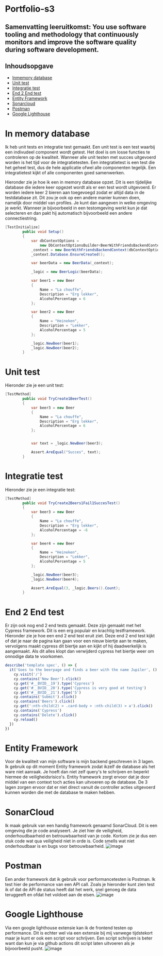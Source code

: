 # Portfolio-s3
## Samenvatting leeruitkomst: You use software tooling and methodology that continuously monitors and improve the software quality during software development.

## Inhoudsopgave
- [Inmemory database](#in-memory-database)
- [Unit test](#unit-test)
- [Integratie test](#integratie-test)
- [End 2 End test](#end-2-end-test)
- [Entity Framework](#entity-framework)
- [Sonarcloud](#sonarcloud)
- [Postman](#postman)
- [Google Lighthouse](#google-lighthouse)

# In memory database
Ik heb unit tests en integratie test gemaakt. Een unit test is een test waarbij een indivudeel component wordt getest. Het doel is om losse functies te controleren op de kwaliteit. Wanneer alle unit testen met succes uitgevoerd worden is het tijd voor de integratietesten. Een integratietest is een test die het geheel test, dus de hele applicatie ofwel alle componenten tegelijk. Een integratietest kijkt of alle componenten goed samenwerken.

Hieronder zie je hoe ik een in memory database opzet. Dit is een tijdelijke database die iedere keer opgezet wordt als er een test wordt uitgevoerd. Er worden iedere keer 2 bieren aan toegevoegd zodat er altijd data in de testdatabase zit. Dit zou je ook op een andere manier kunnen doen, namelijk door middel van profiles. Je kunt dan aangeven in welke omgeving je werkt. Wanneer je bijvoorbeeld in een testomgeving werkt kun je dat selecteren en dan pakt hij automatisch bijvoorbeeld een andere connectiestring.

```c#
[TestInitialize]
        public void Setup()
        {
            var dbContextOptions =
                new DbContextOptionsBuilder<BeerWithFriendsBackendContext>().UseInMemoryDatabase("TestDb");
            _context = new BeerWithFriendsBackendContext(dbContextOptions.Options);
            _context.Database.EnsureCreated();

            var beerData = new BeerData(_context);

            _logic = new BeerLogic(beerData);

            var beer1 = new Beer
            {
                Name = "La chouffe",
                Description = "Erg lekker",
                AlcoholPercentage = 6
            };

            var beer2 = new Beer
            {
                Name = "Heineken",
                Description = "Lekker",
                AlcoholPercentage = 5
            };

            _logic.NewBeer(beer1);
            _logic.NewBeer(beer2);
        }
```

# Unit test
Hieronder zie je een unit test:

```c#
[TestMethod]
        public void TryCreate1BeerTest()
        {
            var beer3 = new Beer
            {
                Name = "La chouffe",
                Description = "Erg lekker",
                AlcoholPercentage = 6
            };


            var text = _logic.NewBeer(beer3);

            Assert.AreEqual("Succes", text);
        }
 ```

# Integratie test
Hieronder zie je een integratie test: 

```c#
[TestMethod]
        public void TryCreate2Beers1Fail1SuccesTest()
        {
            var beer3 = new Beer
            {
                Name = "La chouffe",
                Description = "Erg lekker",
                AlcoholPercentage = -6
            };

            var beer4 = new Beer
            {
                Name = "Heineken",
                Description = "Lekker",
                AlcoholPercentage = 5
            };

            _logic.NewBeer(beer3);
            _logic.NewBeer(beer4);

            Assert.AreEqual(3, _logic.Beers().Count);
        }
 ```

# End 2 End test
Er zijn ook nog end 2 end tests gemaakt. Deze zijn gemaakt met het Cypress framework. Dit is een erg populair en krachtig testframework. Hieronder zie je hoe een end 2 end test eruit ziet. Deze end 2 end test kijkt of dat je naar de pagina kan gaan voor een nieuw biertje aan te maken, vervolgens maakt cypress dit biertje aan en kijkt of hij daadwerkelijk is aangemaakt. Als dit alles klopt dan verwijderd cypress het biertje weer om onnodige data te voorkomen.

```js
describe('template spec', () => {
  it('Goes to the beerpage and finds a beer with the name Jupiler', () => {
    cy.visit('/')
    cy.contains('New Beer').click()
    cy.get('#__BVID__19').type('Cypress')
    cy.get('#__BVID__20').type('Cypress is very good at testing')
    cy.get('#__BVID__21').type('5')
    cy.contains('Submit').click()
    cy.contains('Beers').click()
    cy.get(':nth-child(2) > .card-body > :nth-child(3) > a').click()
    cy.contains('Cypress')
    cy.contains('Delete').click()
    cy.reload()
  })
})
```
# Entity Framework
Voor de kwaliteit van mijn software is mijn backend geschreven in 3 lagen. Ik gebruik op dit moment Entity framework zodat ikzelf de database als het ware niet aanraak. Je hoeft dan niet zelf query's te schrijven en beperkt hiermee de veiligheidsrisico's. Entity framework zorgt ervoor dat je door middel van een context toch acties kan uitvoeren op de database. De 3 lagen zorgen ervoor dat er niet direct vanuit de controller acties uitgevoerd kunnen worden die met de database te maken hebben.

# SonarCloud
Ik maak gebruik van een handig framework genaamd SonarCloud. Dit is een omgeving die je code analyseert. Je ziet hier de veiligheid, onderhoudbaarheid en betrouwbaarheid van je code. Kortom zie je dus een stuk code wat qua veiligheid niet in orde is. Code smells wat niet onderhoudbaar is en bugs voor betrouwbaarheid. 
![image](https://user-images.githubusercontent.com/113422379/211168406-d2168406-a9db-49d4-869e-ed34c555fee4.png)

# Postman
Een ander framework dat ik gebruik voor performancetesten is Postman. Ik test hier de performance van een API call. Zoals je hieronder kunt zien test ik of dat de API de status heeft dat het werk, snel genoeg de data teruggeeft en ofdat het voldoet aan de eisen.
![image](https://user-images.githubusercontent.com/113422379/211668948-164296e3-18cb-4802-8b33-4b15162276cb.png)

# Google Lighthouse
Via een google lighthouse extensie kan ik de frontend testen op performance. Dit is echter wel via een extensie bij mij vanwege tijdstekort maar je kunt er ook een script voor schrijven. Een script schrijven is beter want dan kun je via github actions dit script laten uitvoeren als je bijvoorbeeld pusht.
![image](https://user-images.githubusercontent.com/113422379/211669900-1162d03f-d8ee-4a70-8c5d-da95c2082a89.png)

